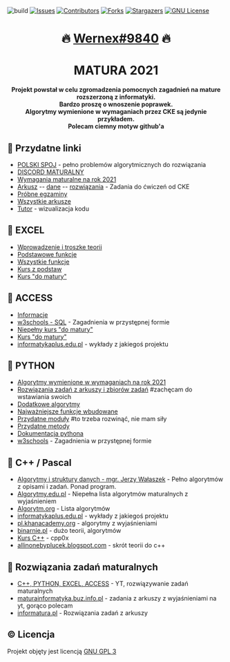 ![build][build-shield]
[![Issues][issues-shield]][issues-url]
[![Contributors][contributors-shield]][contributors-url]
[![Forks][forks-shield]][forks-url]
[![Stargazers][stars-shield]][stars-url]
[![GNU License][license-shield]][license-url]

<h1 align="center"> 🔥 <a href="https://discord.com/users/596478466849767475/">Wernex#9840</a> 🔥 </h1>

<h1 align="center"> MATURA 2021 </h1>

<p align="center"><b>Projekt powstał w celu zgromadzenia pomocnych zagadnień na mature rozszerzoną z informatyki. <br>
Bardzo proszę o wnoszenie poprawek.<br>
Algorytmy wymienione w wymaganiach przez CKE są jedynie przykładem.<br>
Polecam ciemny motyw github'a</b></p>

## :link: Przydatne linki

* [POLSKI SPOJ](https://pl.spoj.com/) - pełno problemów algorytmicznych do rozwiązania
* [DISCORD MATURALNY](https://discord.gg/3hyj3kXQkt)
* [Wymagania maturalne na rok 2021](http://cke.gov.pl/images/_EGZAMIN_MATURALNY_OD_2015/Informatory/2015/aneks/Aneks_2021_informatyka_EM_niewidomi.pdf)
* [Arkusz](https://cke.gov.pl/images/_EGZAMIN_MATURALNY_OD_2015/Materialy/Zbiory_zadan/Matura_Zbi%C3%B3r_zada%C5%84_Informatyka.pdf) -- [dane](https://cke.gov.pl/images/_EGZAMIN_MATURALNY_OD_2015/Materialy/Zbiory_zadan/inf-pr-dane.zip) -- [rozwiązania](https://cke.gov.pl/images/_EGZAMIN_MATURALNY_OD_2015/Materialy/Zbiory_zadan/inf-pr-rozwiazania.zip) - Zadania do ćwiczeń od CKE
* [Próbne egzaminy](https://cke.gov.pl/egzamin-maturalny/egzamin-w-nowej-formule/materialy-dodatkowe/probny-egzamin/informatyka-poziom-rozszerzony/)
* [Wszystkie arkusze](https://arkusze.pl/informatyka-matura-poziom-rozszerzony/)
* [Tutor](http://pythontutor.com/) - wizualizacja kodu

## :green_book: EXCEL

* [Wprowadzenie i troszke teorii](https://www.korepetycjezinformatyki.pl/arkusz-kalkulacyjny/)
* [Podstawowe funkcje](https://calculatic.pl/poradnik/podstawowe-funkcje-excela/)
* [Wszystkie funkcje](https://support.microsoft.com/pl-pl/office/funkcje-programu-excel-wed%C5%82ug-kategorii-5f91f4e9-7b42-46d2-9bd1-63f26a86c0eb)
* [Kurs z podstaw](https://www.youtube.com/playlist?list=PL16E33B75DED3E944)
* [Kurs "do matury"](https://www.youtube.com/playlist?list=PLKmH7u1gA9hr0U59uCEDhr_G2Yn2yV0M5)

## :orange_book: ACCESS

* [Informacje](https://support.microsoft.com/pl-pl/access)
* [w3schools - SQL](https://www.w3schools.com/sql/) - Zagadnienia w przystępnej formie
* [Niepełny kurs "do matury"](https://www.youtube.com/playlist?list=PLKmH7u1gA9hpm3ZqWhsn2XvGAeX3b9SM0)
* [Kurs "do matury"](https://www.youtube.com/playlist?list=PLiG7bZwihoShBM1xR0K_st-QyxJyq5iWl)
* [informatykaplus.edu.pl](http://www.informatykaplus.edu.pl/infp.php/bazy_danych_wyklady.html) - wykłady z jakiegoś projektu

## :blue_book: PYTHON

* [Algorytmy wymienione w wymaganiach na rok 2021](https://github.com/wernexnrs123/MATURA-INFORMATYKA/blob/master/dzialy/algorytmy_wymagania.md)
* [Rozwiązania zadań z arkuszy i zbiorów zadań](https://github.com/wernexnrs123/MATURA-INFORMATYKA/blob/master/dzialy/zadania_arkusze.md) #zachęcam do wstawiania swoich
* [Dodatkowe algorytmy](https://github.com/wernexnrs123/MATURA-INFORMATYKA/blob/master/dzialy/dodatkowe_algorytmy.md)
* [Najważniejsze funkcje wbudowane](https://github.com/wernexnrs123/MATURA-INFORMATYKA/blob/master/dzialy/funkcje_wbudowane.md)
* [Przydatne moduły](https://github.com/wernexnrs123/MATURA-INFORMATYKA/blob/master/dzialy/biblioteki.md) #to trzeba rozwinąć, nie mam siły
* [Przydatne metody](https://github.com/wernexnrs123/MATURA-INFORMATYKA/tree/master/dzialy/metody.md)
* [Dokumentacja pythona](https://docs.python.org/3/)
* [w3schools](https://www.w3schools.com/python/default.asp) - Zagadnienia w przystępnej formie

## :closed_book: C++ / Pascal
* [Algorytmy i struktury danych - mgr. Jerzy Wałaszek](https://eduinf.waw.pl/inf/alg/001_search/index.php) - Pełno algorytmów z opisami i zadań. Ponad program.
* [Algorytmy.edu.pl](http://www.algorytm.edu.pl/) - Niepełna lista algorytmów maturalnych z wyjaśnieniem
* [Algorytm.org](http://www.algorytm.org/algorytmy/) - Lista algorytmów
* [informatykaplus.edu.pl](http://informatykaplus.edu.pl/infp.php/algorytmika_programowanie_kursy.html) - wykłady z jakiegoś projektu
* [pl.khanacademy.org](https://pl.khanacademy.org/computing/computer-science/algorithms) - algorytmy z wyjaśnieniami
* [binarnie.pl](https://binarnie.pl/category/matura-z-informatyki-nauka/) - dużo teorii, algorytmów
* [Kurs C++](https://cpp0x.pl/kursy/Kurs-C++/1) - cpp0x
* [allinonebyplucek.blogspot.com](https://allinonebyplucek.blogspot.com/p/informatyka-c.html) - skrót teorii do c++

## :notebook: Rozwiązania zadań maturalnych
* [C++, PYTHON, EXCEL, ACCESS](https://www.youtube.com/user/genek72gmail/videos) - YT, rozwiązywanie zadań maturalnych
* [maturainformatyka.buz.info.pl](https://maturainformatyka.buz.info.pl/) - zadania z arkuszy z wyjaśnieniami na yt, gorąco polecam
* [informatura.pl](http://informatura.pl/rozwiazania) - Rozwiązania zadań z arkuszy

## :copyright: Licencja
Projekt objęty jest licencją [GNU GPL 3](https://github.com/wernexnrs123/MATURA-INFORMATYKA/blob/master/LICENSE)

[contributors-shield]: https://img.shields.io/github/contributors/wernexnrs123/MATURA-INFORMATYKA.svg?style=for-the-badge
[contributors-url]: https://github.com/wernexnrs123/MATURA-INFORMATYKA/graphs/contributors

[forks-shield]: https://img.shields.io/github/forks/wernexnrs123/MATURA-INFORMATYKA.svg?style=for-the-badge
[forks-url]: https://github.com/wernexnrs123/MATURA-INFORMATYKA/network/members

[stars-shield]: https://img.shields.io/github/stars/wernexnrs123/MATURA-INFORMATYKA.svg?style=for-the-badge
[stars-url]: https://github.com/wernexnrs123/MATURA-INFORMATYKA/stargazers

[issues-shield]: https://img.shields.io/github/issues/wernexnrs123/MATURA-INFORMATYKA.svg?style=for-the-badge
[issues-url]: https://github.com/wernexnrs123/MATURA-INFORMATYKA/issues

[build-shield]: https://img.shields.io/badge/build-in%20progress-yellow?style=for-the-badge

[license-shield]: https://img.shields.io/github/license/wernexnrs123/MATURA-INFORMATYKA.svg?style=for-the-badge
[license-url]: https://github.com/wernexnrs123/MATURA-INFORMATYKA/blob/master/LICENSE
